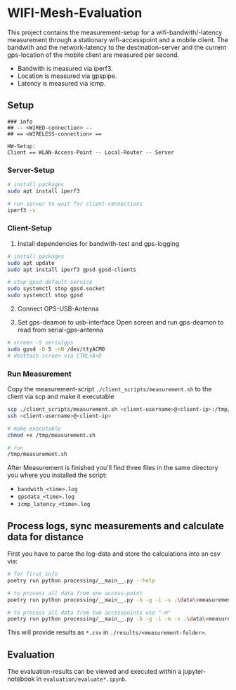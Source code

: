 # WIFI-Mesh-Evaluation

This project contains the measurement-setup for a wifi-bandwith/-latency measurement through a stationary wifi-accesspoint and a mobile client.
The bandwith and the network-latency to the destination-server and the current gps-location of the mobile client are measured per second.

- Bandwith is measured via iperf3.
- Location is measured via gpspipe.
- Latency is measured via icmp.

## Setup

```
### info
## -- <WIRED-connection> --
## == <WIRELESS-connection> ==

HW-Setup:
Client == WLAN-Access-Point -- Local-Router -- Server
```

### Server-Setup

```bash
# install packages
sudo apt install iperf3

# run server to wait for client-connections
iperf3 -s
```

### Client-Setup

1. Install dependencies for bandwith-test and gps-logging

```bash
# install packages
sudo apt update
sudo apt install iperf3 gpsd gpsd-clients

# stop gpsd-default-service
sudo systemctl stop gpsd.socket
sudo systemctl stop gpsd
```

2. Connect GPS-USB-Antenna

3. Set gps-deamon to usb-interface
Open screen and run gps-deamon to read from serial-gps-antenna
```bash
# screen -S serialgps
sudo gpsd -D 5 -nN /dev/ttyACM0
# deattach screen via CTRL+A+D
```

### Run Measurement

Copy the measurement-script `./client_scripts/measurement.sh` to the client via scp and make it executable

```bash
scp ./client_scripts/measurement.sh <client-username>@<client-ip>:/tmp/
ssh <client-username>@<client-ip>

# make executable
chmod +x /tmp/measurement.sh

# run
/tmp/measurement.sh
```

After Measurement is finished you'll find three files in the same directory you where you installed the script:

- `bandwith_<time>.log`
- `gpsdata_<time>.log`
- `icmp_latency_<time>.log`


## Process logs, sync measurements and calculate data for distance 

First you have to parse the log-data and store the calculations into an csv via:

```bash
# for first info
poetry run python processing/__main__.py --help

# to process all data from one access-point 
poetry run python processing/__main__.py -b -g -i -s .\data\<measurement-folder>\

# to process all data from two accesspoints use "-m"
poetry run python processing/__main__.py -b -g -i -m -s .\data\<measurement-folder>\
```

This will provide results as `*.csv` in `./results/<measurement-folder>`.

## Evaluation

The evaluation-results can be viewed and executed within a jupyter-notebook in `evaluation/evaluate*.ipynb`.